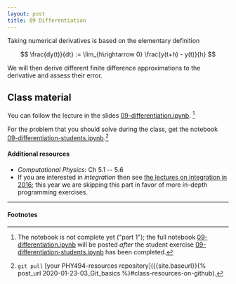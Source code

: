 ```yaml
---
layout: post
title: 09 Differentiation
---
```


Taking numerical derivatives is based on the elementary definition

$$
\frac{dy(t)}{dt} := \lim_{h\rightarrow 0} \frac{y(t+h) - y(t)}{h}
$$

We will then derive different finite difference approximations to the
derivative and assess their error.

## Class material

You can follow the lecture in the slides
[09-differentiation.ipynb]({{site.nbviewer.resources}}/09_differentiation/09-differentiation-theory.ipynb).
[^1]

For the problem that you should solve during the class, get the
notebook
[09-differentiation-students.ipynb]({{site.nbviewer.resources}}/09_differentiation/09-differentiation-students.ipynb).[^2]


#### Additional resources

* _Computational Physics_: Ch 5.1 -- 5.6
* If you are interested in *integration* then see
  [the lectures on integration in 2016](https://asu-compmethodsphysics-phy494.github.io/ASU-PHY494-2016/2016/02/09/07_Integration/);
  this year we are skipping this part in favor of more in-depth
  programming exercises.

--------

#### Footnotes

[^1]:

    The notebook is not complete yet ("part 1"); the full notebook
    [09-differentiation.ipynb]({{site.nbviewer.resources}}/09_differentiation/09-differentiation.ipynb)
    will be posted *after* the student exercise
    [09-differentiation-students.ipynb]({{site.nbviewer.resources}}/09_differentiation/09-differentiation-students.ipynb)
    has been completed.

[^2]:

    `git pull` [your PHY494-resources repository]({{site.baseurl}}{%
    post_url 2020-01-23-03_Git_basics %}#class-resources-on-github).
